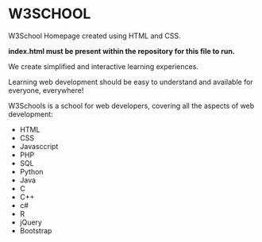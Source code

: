 # W3SCHOOL
W3School Homepage created using HTML and CSS.

**index.html must be present within the repository for this file to run.**


We create simplified and interactive learning experiences.

Learning web development should be easy to understand and available for everyone, everywhere!

W3Schools is a school for web developers, covering all the aspects of web development:

- HTML
- CSS
- Javasccript
- PHP
- SQL
- Python
- Java
- C
- C++
- c#
- R
- jQuery
- Bootstrap
